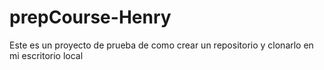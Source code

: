 # prepCourse-Henry
Este es un proyecto de prueba de como crear un repositorio y clonarlo en mi escritorio local